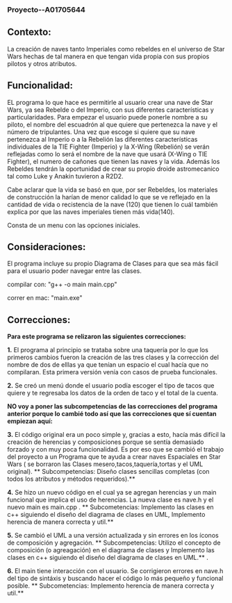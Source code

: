 ### **Proyecto--A01705644**

## **Contexto:**

La creación de naves tanto Imperiales como rebeldes en el universo de Star Wars hechas de tal manera en que tengan vida propia con sus propios pilotos y otros atributos.


## **Funcionalidad:**

EL programa lo que hace es permitirle al usuario crear una nave de Star Wars, ya sea Rebelde o del Imperio, con sus diferentes características y particularidades. Para empezar el usuario puede ponerle nombre a su piloto, el nombre del escuadrón al que quiere que pertenezca la nave y el número de tripulantes. Una vez que escoge si quiere que su nave pertenezca al Imperio o a la Rebelión las diferentes características individuales de la TIE Fighter (Imperio) y la X-Wing (Rebelión) se verán reflejadas como lo será el nombre de la nave que usará (X-Wing o TIE Fighter), el numero de cañones que tienen las naves y la vida. Además los Rebeldes tendrán la oportunidad de crear su propio droide astromecanico tal como Luke y Anakin tuvieron a R2D2.

Cabe aclarar que la vida se basó en que, por ser Rebeldes, los materiales de construcción la harían de menor calidad lo que se ve reflejado en la cantidad de vida o recistencia de la nave (120) que tienen lo cuál también explica por que las naves imperiales tienen más vida(140).

Consta de un menu con las opciones iniciales.

## **Consideraciones:**

El programa incluye su propio Diagrama de Clases para que sea más fácil para el usuario poder navegar entre las clases.

compilar con: "g++ -o main main.cpp"

correr en mac: "main.exe"


## **Correcciones:**

**Para este programa se relizaron las siguientes correcciones:**

**1.** El programa al principio se trataba sobre una taquería por lo que los primeros cambios fueron la creación de las tres clases y la corrección del nombre de dos de elllas ya que tenían un espacio el cual hacía que no compilaran. Esta primera versión venía con casos de prueba funcionales. 

**2.** Se creó un menú donde el usuario podía escoger el tipo de tacos que quiere y te regresaba los datos de la orden de taco y el total de la cuenta.

**NO voy a poner las subcompetencias de las correcciones del programa anterior porque lo cambié todo así que las correcciones que sí cuentan empiezan aquí:** 

**3.** El código original era un poco simple y, gracias a esto, hacía más difícil la creación de herencias y composiciones porque se sentía demasiado forzado y con muy poca funcionalidad. Es por eso que se cambió el trabajo del proyecto a un Programa que te ayuda a crear naves Espaciales en Star Wars ( se borraron las Clases mesero,tacos,taquería,tortas y el UML original). 
** Subcompetencias: Diseño clases sencillas completas (con todos los atributos y métodos requeridos).**


**4.** Se hizo un nuevo código en el cual ya se agregan herencias y un main funcional que implica el uso de herencias. La nueva clase es nave.h y el nuevo main es main.cpp .
** Subcometencias: Implemento las clases en c++ siguiendo el diseño del diagrama de clases en UML, Implemento herencia de manera correcta y util.**


**5.** Se cambió el UML a una versión actualizada y sin errores en los íconos de composición y agregación. 
** Subcompetencias: Utilizo el concepto de composición (o agreagación) en el diagrama de clases y Implemento las clases en c++ siguiendo el diseño del diagrama de clases en UML.**
.


**6.** El main tiene interacción con el usuario. Se corrigieron errores en nave.h del tipo de sintáxis y buscando hacer el código lo más pequeño y funcional posible. 
** Subcometencias: Implemento herencia de manera correcta y util.**
